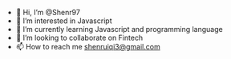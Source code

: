 - 👋 Hi, I’m @Shenr97
- 👀 I’m interested in Javascript 
- 🌱 I’m currently learning Javascript and programming language
- 💞️ I’m looking to collaborate on Fintech
- 📫 How to reach me shenruiqi3@gmail.com

<!---
Shenr97/Shenr97 is a ✨ special ✨ repository because its `README.md` (this file) appears on your GitHub profile.
You can click the Preview link to take a look at your changes.
--->
